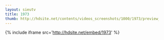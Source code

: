 ```yaml
---
layout: sieutv
title: 1973
thumb: http://hdsite.net/contents/videos_screenshots/1000/1973/preview_360p.mp4.jpg
---
```

{% include iframe src='http://hdsite.net/embed/1973' %}
 
